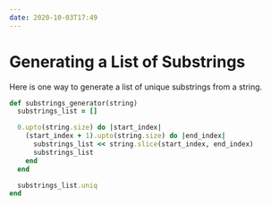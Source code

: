 ```yaml
---
date: 2020-10-03T17:49
---
```


# Generating a List of Substrings

Here is one way to generate a list of unique substrings from a string.

```ruby
def substrings_generator(string)
  substrings_list = []

  0.upto(string.size) do |start_index|
    (start_index + 1).upto(string.size) do |end_index|
      substrings_list << string.slice(start_index, end_index)
      substrings_list
    end
  end

  substrings_list.uniq
end
```

